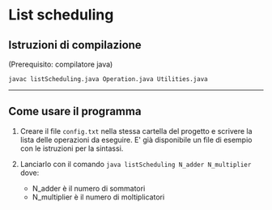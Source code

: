 # List scheduling

## Istruzioni di compilazione

(Prerequisito: compilatore java)

`javac listScheduling.java Operation.java Utilities.java`

---

## Come usare il programma
1. Creare il file `config.txt` nella stessa cartella del progetto e scrivere la lista delle operazioni da eseguire. E' già disponibile un file di esempio con le istruzioni per la sintassi.

2. Lanciarlo con il comando `java listScheduling N_adder N_multiplier` dove:
    - N_adder è il numero di sommatori
    - N_multiplier è il numero di moltiplicatori